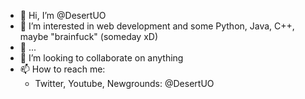 - 👋 Hi, I’m @DesertUO
- 👀 I’m interested in web development and some Python, Java, C++, maybe "brainfuck" (someday xD)
- 🌱 ...
- 💞️ I’m looking to collaborate on anything
- 📫 How to reach me:
  - Twitter, Youtube, Newgrounds: @DesertUO

